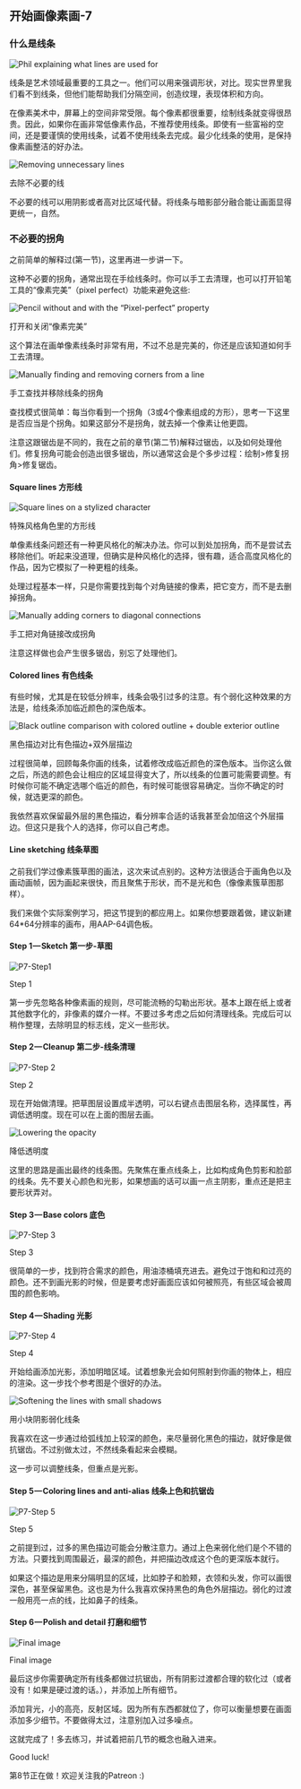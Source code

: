## 开始画像素画-7


###  什么是线条

![Phil explaining what lines are used for](assets/tutorials/t88/Phil_explaining_what_lines_are_used_for.png)  

  线条是艺术领域最重要的工具之一。他们可以用来强调形状，对比。现实世界里我们看不到线条，但他们能帮助我们分隔空间，创造纹理，表现体积和方向。

  在像素美术中，屏幕上的空间非常受限。每个像素都很重要，绘制线条就变得很昂贵。因此，如果你在画非常低像素作品，不推荐使用线条。即使有一些富裕的空间，还是要谨慎的使用线条，试着不使用线条去完成。最少化线条的使用，是保持像素画整洁的好办法。

![Removing unnecessary lines](assets/tutorials/t88/Removing_unnecessary_lines.png)

  去除不必要的线


  不必要的线可以用阴影或者高对比区域代替。将线条与暗影部分融合能让画面显得更统一，自然。

###  不必要的拐角

  之前简单的解释过(第一节)，这里再进一步讲一下。


  这种不必要的拐角，通常出现在手绘线条时。你可以手工去清理，也可以打开铅笔工具的“像素完美”（pixel perfect）功能来避免这些:

![Pencil without and with the “Pixel-perfect” property](assets/tutorials/t88/Pencil_without_and_with_the_“Pixel-perfect”_property.png)

  打开和关闭“像素完美”

  这个算法在画单像素线条时非常有用，不过不总是完美的，你还是应该知道如何手工去清理。

![Manually finding and removing corners from a line](assets/tutorials/t88/Manually_finding_and_removing_corners_from_a_line.png)

  手工查找并移除线条的拐角

  查找模式很简单：每当你看到一个拐角（3或4个像素组成的方形），思考一下这里是否应当是个拐角。如果这部分不是拐角，就去掉一个像素让他更圆。


  注意这跟锯齿是不同的，我在之前的章节(第二节)解释过锯齿，以及如何处理他们。修复拐角可能会创造出很多锯齿，所以通常这会是个多步过程：绘制>修复拐角>修复锯齿。

#### Square lines 方形线

![Square lines on a stylized character](assets/tutorials/t88/Square_lines_on_a_stylized_character.png)

  特殊风格角色里的方形线

  单像素线条问题还有一种更风格化的解决办法。你可以到处加拐角，而不是尝试去移除他们。听起来没道理，但确实是种风格化的选择，很有趣，适合高度风格化的作品，因为它模拟了一种更粗的线条。


  处理过程基本一样，只是你需要找到每个对角链接的像素，把它变方，而不是去删掉拐角。

![Manually adding corners to diagonal connections](assets/tutorials/t88/Manually_adding_corners_to_diagonal_connections.png)

  手工把对角链接改成拐角

  注意这样做也会产生很多锯齿，别忘了处理他们。

#### Colored lines 有色线条

  有些时候，尤其是在较低分辨率，线条会吸引过多的注意。有个弱化这种效果的方法是，给线条添加临近颜色的深色版本。

![Black outline comparison with colored outline + double exterior outline](assets/tutorials/t88/Black_outline_comparison_with_colored_outline_+_double_exterior_outline.png)

  黑色描边对比有色描边+双外层描边

  过程很简单，回顾每条你画的线条，试着修改成临近颜色的深色版本。当你这么做之后，所选的颜色会让相应的区域显得变大了，所以线条的位置可能需要调整。有时候你可能不确定选哪个临近的颜色，有时候可能很容易确定。当你不确定的时候，就选更深的颜色。


  我依然喜欢保留最外层的黑色描边，看分辨率合适的话我甚至会加倍这个外层描边。但这只是我个人的选择，你可以自己考虑。

#### Line sketching 线条草图

  之前我们学过像素簇草图的画法，这次来试点别的。这种方法很适合于画角色以及画动画帧，因为画起来很快，而且聚焦于形状，而不是光和色（像像素簇草图那样）。


  我们来做个实际案例学习，把这节提到的都应用上。如果你想要跟着做，建议新建64*64分辨率的画布，用AAP-64调色板。

#### Step 1 — Sketch 第一步-草图

![P7-Step1](assets/tutorials/t88/P7-Step1.png)

  Step 1

  第一步先忽略各种像素画的规则，尽可能流畅的勾勒出形状。基本上跟在纸上或者其他数字化的，非像素的媒介一样。不要过多考虑之后如何清理线条。完成后可以稍作整理，去除明显的标志线，定义一些形状。

#### Step 2 — Cleanup 第二步-线条清理

![P7-Step 2](assets/tutorials/t88/P7-Step_2.png)

  Step 2

  现在开始做清理。把草图层设置成半透明，可以右键点击图层名称，选择属性，再调低透明度。现在可以在上面的图层去画。

![Lowering the opacity](assets/tutorials/t88/Lowering_the_opacity.png)

  降低透明度

  这里的思路是画出最终的线条图。先聚焦在重点线条上，比如构成角色剪影和脸部的线条。先不要关心颜色和光影，如果想画的话可以画一点主阴影，重点还是把主要形状弄对。

#### Step 3 — Base colors 底色

![P7-Step 3](assets/tutorials/t88/P7-Step_3.png)

  Step 3

  很简单的一步，找到符合需求的颜色，用油漆桶填充进去。避免过于饱和和过亮的颜色。还不到画光影的时候，但是要考虑好画面应该如何被照亮，有些区域会被周围的颜色影响。

#### Step 4 — Shading 光影

![P7-Step 4](assets/tutorials/t88/P7-Step_4.png)

  Step 4

  开始给画添加光影，添加明暗区域。试着想象光会如何照射到你画的物体上，相应的渲染。这一步找个参考图是个很好的办法。

![Softening the lines with small shadows](assets/tutorials/t88/Softening_the_lines_with_small_shadows.png)

  用小块阴影弱化线条

  我喜欢在这一步通过给弧线加上较深的颜色，来尽量弱化黑色的描边，就好像是做抗锯齿。不过别做太过，不然线条看起来会模糊。


  这一步可以调整线条，但重点是光影。

#### Step 5 — Coloring lines and anti-alias 线条上色和抗锯齿

![P7-Step 5](assets/tutorials/t88/P7-Step_5.png)

  Step 5

  之前提到过，过多的黑色描边可能会分散注意力。通过上色来弱化他们是个不错的方法。只要找到周围最近，最深的颜色，并把描边改成这个色的更深版本就行。


  如果这个描边是用来分隔明显的区域，比如脖子和脸颊，衣领和头发，你可以画很深色，甚至保留黑色。这也是为什么我喜欢保持黑色的角色外层描边。弱化的过渡一般用亮一点的线，比如鼻子的线条。

#### Step 6 — Polish and detail 打磨和细节

![Final image](assets/tutorials/t88/Final_image.png)

  Final image

  最后这步你需要确定所有线条都做过抗锯齿，所有阴影过渡都合理的软化过（或者没有！如果是硬过渡的话。），并添加上所有细节。


  添加背光，小的高亮，反射区域。因为所有东西都就位了，你可以衡量想要在画面添加多少细节。不要做得太过，注意别加入过多噪点。


  这就完成了！多去练习，并试着把前几节的概念也融入进来。

  Good luck!

  第8节正在做！欢迎关注我的Patreon :)

